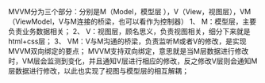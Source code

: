 MVVM分为三个部分：分别是M（Model，模型层 ），V（View，视图层），VM（ViewModel，V与M连接的桥梁，也可以看作为控制器）
1、 M：模型层，主要负责业务数据相关；
2、 V：视图层，顾名思义，负责视图相关，细分下来就是html+css层；
3、 VM：V与M沟通的桥梁，负责监听M或者V的修改，是实现MVVM双向绑定的要点；
MVVM支持双向绑定，意思就是当M层数据进行修改时，VM层会监测到变化，并且通知V层进行相应的修改，反之修改V层则会通知M层数据进行修改，以此也实现了视图与模型层的相互解耦；

